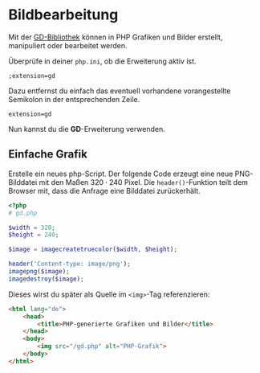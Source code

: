 # Bildbearbeitung

Mit der <a href="https://www.php.net/manual/de/book.image.php" target="_blank">GD-Bibliothek</a>
können in PHP Grafiken und Bilder erstellt, manipuliert oder bearbeitet werden.

Überprüfe in deiner ``php.ini``, ob die Erweiterung aktiv ist.

````shell
;extension=gd
````

Dazu entfernst du einfach das eventuell vorhandene vorangestellte Semikolon in der
entsprechenden Zeile.

````shell
extension=gd
````

Nun kannst du die **GD**-Erweiterung verwenden.

## Einfache Grafik

Erstelle ein neues php-Script. Der folgende Code erzeugt eine neue PNG-Bilddatei mit den Maßen
$320 \cdot 240$ Pixel. Die ``header()``-Funktion teilt dem Browser mit, dass die Anfrage eine
Bilddatei zurückerhält.

````php
<?php
# gd.php

$width = 320;
$height = 240;

$image = imagecreatetruecolor($width, $height);

header('Content-type: image/png');
imagepng($image);
imagedestroy($image);
````

Dieses wirst du später als Quelle im ``<img>``-Tag referenzieren:

````html
<html lang="de">
    <head>
        <title>PHP-generierte Grafiken und Bilder</title>
    </head>
    <body>
        <img src="/gd.php" alt="PHP-Grafik">
    </body>
</html>
````